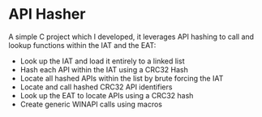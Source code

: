 # API Hasher
A simple C project which I developed, it leverages API hashing to call and lookup functions within the IAT and the EAT:

* Look up the IAT and load it entirely to a linked list
* Hash each API within the IAT using a CRC32 Hash
* Locate all hashed APIs within the list by brute forcing the IAT
* Locate and call hashed CRC32 API identifiers
* Look up the EAT to locate APIs using a CRC32 hash
* Create generic WINAPI calls using macros

